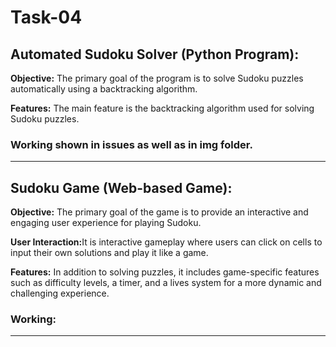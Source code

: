 <h1>Task-04</h1>
</hr>
<h2>Automated Sudoku Solver (Python Program):</h2>
<p><strong>Objective:</strong> The primary goal of the program is to solve Sudoku puzzles automatically using a
        backtracking algorithm.</p>
<p><strong>Features:</strong> The main feature is the backtracking algorithm used for solving Sudoku puzzles.</p>
<h3>Working shown in issues as well as in img folder.</h3>
<hr>
<h2>Sudoku Game (Web-based Game):</h2>
 <p><strong>Objective:</strong> The primary goal of the game is to provide an interactive and engaging user experience
        for playing Sudoku.</p>
<p><strong>User Interaction:</strong>It is interactive gameplay where users can click on cells to input their own solutions and play it like a game.</p>
<p><strong>Features:</strong> In addition to solving puzzles, it includes game-specific features such as difficulty
        levels, a timer, and a lives system for a more dynamic and challenging experience.</p>
<h3>Working:</h3>
<hr>